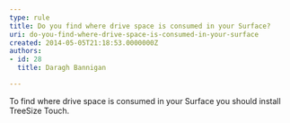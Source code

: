 ```yaml
---
type: rule
title: Do you find where drive space is consumed in your Surface?
uri: do-you-find-where-drive-space-is-consumed-in-your-surface
created: 2014-05-05T21:18:53.0000000Z
authors:
- id: 28
  title: Daragh Bannigan

---
```


To find where drive space is consumed in your Surface you should install TreeSize Touch.
